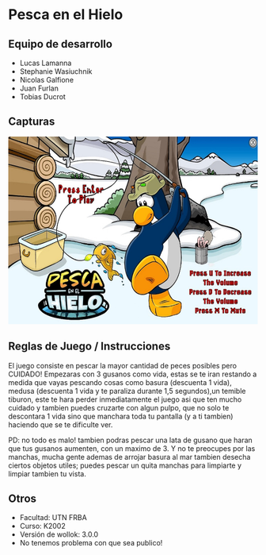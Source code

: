 # Pesca en el Hielo


## Equipo de desarrollo

- Lucas Lamanna
- Stephanie Wasiuchnik
- Nicolas Galfione
- Juan Furlan
- Tobias Ducrot

## Capturas

![image](assets/fondoInicio.jpg)

## Reglas de Juego / Instrucciones

El juego consiste en pescar la mayor cantidad de peces posibles pero CUIDADO! Empezaras con 3 gusanos como vida, estas se te iran restando 
a medida que vayas pescando cosas como basura (descuenta 1 vida), medusa (descuenta 1 vida y te paraliza durante 1,5 segundos),un temible tiburon, 
este te hara perder inmediatamente el juego asi que ten mucho cuidado y tambien puedes cruzarte con algun pulpo, que no solo te descontara 1 vida sino que
manchara toda tu pantalla (y a ti tambien) haciendo que se te dificulte ver.

PD: no todo es malo! tambien podras pescar una lata de gusano que haran que tus gusanos aumenten, con un maximo de 3. Y no te preocupes por las manchas, 
mucha gente ademas de arrojar basura al mar tambien desecha ciertos objetos utiles; puedes pescar un quita manchas para limpiarte y limpiar tambien tu vista.


## Otros

- Facultad: UTN FRBA
- Curso: K2002
- Versión de wollok: 3.0.0
- No tenemos problema con que sea publico!
